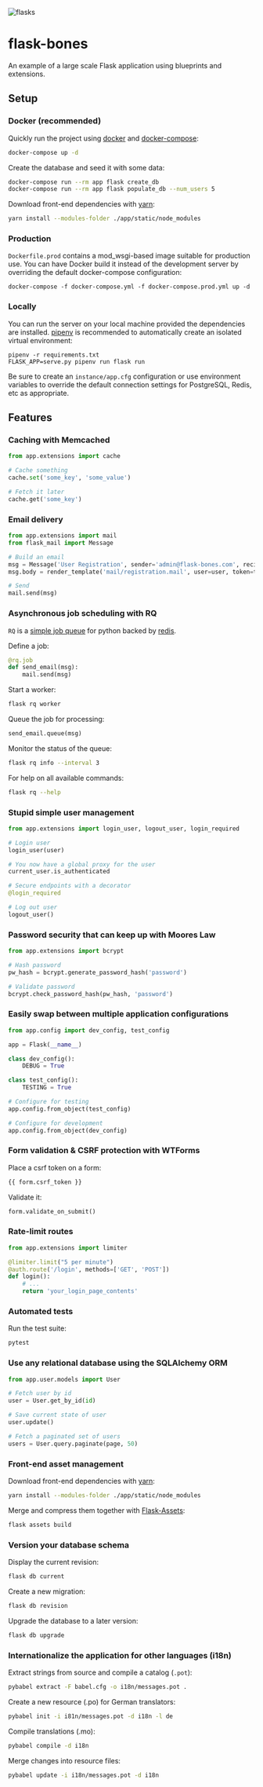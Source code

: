 ![flasks](https://raw.githubusercontent.com/cburmeister/flask-bones/master/image.jpg)

flask-bones
===========

An example of a large scale Flask application using blueprints and extensions.

## Setup

### Docker (recommended)
Quickly run the project using [docker](https://www.docker.com/) and
[docker-compose](https://docs.docker.com/compose/):
```bash
docker-compose up -d
```

Create the database and seed it with some data:
```bash
docker-compose run --rm app flask create_db
docker-compose run --rm app flask populate_db --num_users 5
```

Download front-end dependencies with [yarn](https://yarnpkg.com/en/):
```bash
yarn install --modules-folder ./app/static/node_modules
```

### Production
`Dockerfile.prod` contains a mod_wsgi-based image suitable for production use. You can have Docker build it instead of the development server by overriding the default docker-compose configuration:
```
docker-compose -f docker-compose.yml -f docker-compose.prod.yml up -d
```

### Locally
You can run the server on your local machine provided the dependencies are installed. [pipenv](https://github.com/pypa/pipenv) is recommended to automatically create an isolated virtual environment:
```
pipenv -r requirements.txt
FLASK_APP=serve.py pipenv run flask run
```

Be sure to create an `instance/app.cfg` configuration or use environment variables to override the default connection settings for PostgreSQL, Redis, etc as appropriate.

## Features

### Caching with Memcached

```python
from app.extensions import cache

# Cache something
cache.set('some_key', 'some_value')

# Fetch it later
cache.get('some_key')
```

### Email delivery

```python
from app.extensions import mail
from flask_mail import Message

# Build an email
msg = Message('User Registration', sender='admin@flask-bones.com', recipients=[user.email])
msg.body = render_template('mail/registration.mail', user=user, token=token)

# Send
mail.send(msg)
```

### Asynchronous job scheduling with RQ

`RQ` is a [simple job queue](http://python-rq.org/) for python backed by
[redis](https://redis.io/).

Define a job:
```python
@rq.job
def send_email(msg):
    mail.send(msg)
```

Start a worker:
```bash
flask rq worker
```

Queue the job for processing:
```python
send_email.queue(msg)
```

Monitor the status of the queue:
```bash
flask rq info --interval 3
```

For help on all available commands:
```bash
flask rq --help
```

### Stupid simple user management

```python
from app.extensions import login_user, logout_user, login_required

# Login user
login_user(user)

# You now have a global proxy for the user
current_user.is_authenticated

# Secure endpoints with a decorator
@login_required

# Log out user
logout_user()
```

### Password security that can keep up with Moores Law

```python
from app.extensions import bcrypt

# Hash password
pw_hash = bcrypt.generate_password_hash('password')

# Validate password
bcrypt.check_password_hash(pw_hash, 'password')
```

### Easily swap between multiple application configurations

```python
from app.config import dev_config, test_config

app = Flask(__name__)

class dev_config():
    DEBUG = True

class test_config():
    TESTING = True

# Configure for testing
app.config.from_object(test_config)

# Configure for development
app.config.from_object(dev_config)
```

### Form validation & CSRF protection with WTForms

Place a csrf token on a form:
```html
{{ form.csrf_token }}
```

Validate it:
```python
form.validate_on_submit()
```

### Rate-limit routes
```python
from app.extensions import limiter

@limiter.limit("5 per minute")
@auth.route('/login', methods=['GET', 'POST'])
def login():
    # ...
    return 'your_login_page_contents'
```

### Automated tests

Run the test suite:
```bash
pytest
```

### Use any relational database using the SQLAlchemy ORM

```python
from app.user.models import User

# Fetch user by id
user = User.get_by_id(id)

# Save current state of user
user.update()

# Fetch a paginated set of users
users = User.query.paginate(page, 50)
```

### Front-end asset management

Download front-end dependencies with [yarn](https://yarnpkg.com/en/):
```bash
yarn install --modules-folder ./app/static/node_modules
```

Merge and compress them together with
[Flask-Assets](https://flask-assets.readthedocs.io/en/latest/):
```bash
flask assets build
```

### Version your database schema

Display the current revision:
```bash
flask db current
```

Create a new migration:
```bash
flask db revision
```

Upgrade the database to a later version:
```bash
flask db upgrade
```

### Internationalize the application for other languages (i18n)

Extract strings from source and compile a catalog (`.pot`):
```bash
pybabel extract -F babel.cfg -o i18n/messages.pot .
```

Create a new resource (.po) for German translators:
```bash
pybabel init -i i81n/messages.pot -d i18n -l de
```

Compile translations (.mo):
```bash
pybabel compile -d i18n
```

Merge changes into resource files:
```bash
pybabel update -i i18n/messages.pot -d i18n
```

